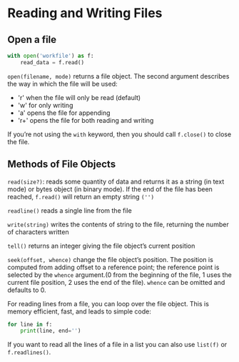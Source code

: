 # Reading and Writing Files

## Open a file

```python
with open('workfile') as f:
    read_data = f.read()
```

`open(filename, mode)` returns a file object. The second argument describes the way in which the file will be used:

- 'r' when the file will only be read (default)
- 'w' for only writing
- 'a' opens the file for appending
- 'r+' opens the file for both reading and writing

If you’re not using the `with` keyword, then you should call `f.close()` to close the file.


## Methods of File Objects

`read(size?)`: reads some quantity of data and returns it as a string (in text mode) or bytes object (in binary mode). If the end of the file has been reached, `f.read()` will return an empty string `('')`

`readline()` reads a single line from the file

`write(string)` writes the contents of string to the file, returning the number of characters written

`tell()` returns an integer giving the file object’s current position

`seek(offset, whence)` change the file object’s position. The position is computed from adding offset to a reference point; the reference point is selected by the `whence` argument.(0 from the beginning of the file, 1 uses the current file position, 2 uses the end of the file). `whence` can be omitted and defaults to 0.

For reading lines from a file, you can loop over the file object. This is memory efficient, fast, and leads to simple code:

```python
for line in f:
    print(line, end='')
```

If you want to read all the lines of a file in a list you can also use `list(f)` or `f.readlines()`.